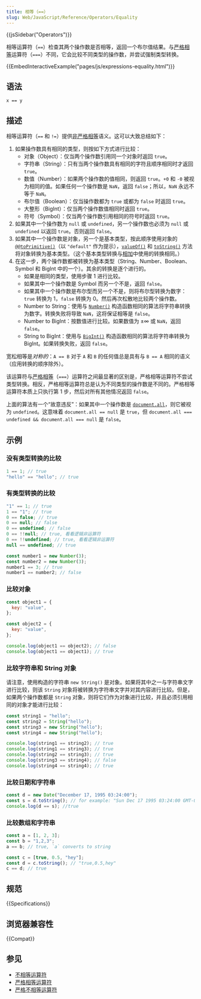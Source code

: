 ```yaml
---
title: 相等（==）
slug: Web/JavaScript/Reference/Operators/Equality
---
```


{{jsSidebar("Operators")}}

相等运算符（`==`）检查其两个操作数是否相等，返回一个布尔值结果。与[严格相等](/zh-CN/docs/Web/JavaScript/Reference/Operators/Strict_equality)运算符（`===`）不同，它会比较不同类型的操作数，并尝试强制类型转换。

{{EmbedInteractiveExample("pages/js/expressions-equality.html")}}

## 语法

```js-nolint
x == y
```

## 描述

相等运算符（`==` 和 `!=`）提供[非严格相等](/zh-CN/docs/Web/JavaScript/Equality_comparisons_and_sameness#非严格相等)语义。这可以大致总结如下：

1. 如果操作数具有相同的类型，则按如下方式进行比较：
   - 对象（Object）：仅当两个操作数引用同一个对象时返回 `true`。
   - 字符串（String）：只有当两个操作数具有相同的字符且顺序相同时才返回 `true`。
   - 数值（Number）：如果两个操作数的值相同，则返回 `true`。`+0` 和 `-0` 被视为相同的值。如果任何一个操作数是 `NaN`，返回 `false`；所以，`NaN` 永远不等于 `NaN`。
   - 布尔值（Boolean）：仅当操作数都为 `true` 或都为 `false` 时返回 `true`。
   - 大整形（BigInt）：仅当两个操作数值相同时返回 `true`。
   - 符号（Symbol）：仅当两个操作数引用相同的符号时返回 `true`。
2. 如果其中一个操作数为 `null` 或 `undefined`，另一个操作数也必须为 `null` 或 `undefined` 以返回 `true`。否则返回 `false`。
3. 如果其中一个操作数是对象，另一个是基本类型，按此顺序使用对象的 [`@@toPrimitive()`](/zh-CN/docs/Web/JavaScript/Reference/Global_Objects/Symbol/toPrimitive)（以 `"default"` 作为提示），[`valueOf()`](/zh-CN/docs/Web/JavaScript/Reference/Global_Objects/object/valueOf) 和 [`toString()`](/zh-CN/docs/Web/JavaScript/Reference/Global_Objects/object/toString) 方法将对象转换为基本类型。（这个基本类型转换与[相加](/zh-CN/docs/Web/JavaScript/Reference/Operators/Addition)中使用的转换相同。）
4. 在这一步，两个操作数都被转换为基本类型（String、Number、Boolean、Symbol 和 BigInt 中的一个）。其余的转换是逐个进行的。
   - 如果是相同的类型，使用步骤 1 进行比较。
   - 如果其中一个操作数是 Symbol 而另一个不是，返回 `false`。
   - 如果其中一个操作数是布尔型而另一个不是，则将布尔型转换为数字：`true` 转换为 1，`false` 转换为 0。然后再次松散地比较两个操作数。
   - Number to String：使用与 [`Number()`](/zh-CN/docs/Web/JavaScript/Reference/Global_Objects/Number/Number) 构造函数相同的算法将字符串转换为数字。转换失败将导致 `NaN`，这将保证相等是 `false`。
   - Number to BigInt：按数值进行比较。如果数值为 ±∞ 或 `NaN`，返回 `false`。
   - String to BigInt：使用与 [`BigInt()`](/zh-CN/docs/Web/JavaScript/Reference/Global_Objects/BigInt/BigInt) 构造函数相同的算法将字符串转换为 BigInt。如果转换失败，返回 `false`。

宽松相等是*对称的*：`A == B` 对于 `A` 和 `B` 的任何值总是具有与 `B == A` 相同的语义（应用转换的顺序除外）。

该运算符与[严格相等](/zh-CN/docs/Web/JavaScript/Reference/Operators/Strict_equality)（`===`）运算符之间最显著的区别是，严格相等运算符不尝试类型转换。相反，严格相等运算符总是认为不同类型的操作数是不同的。严格相等运算符本质上只执行第 1 步，然后对所有其他情况返回 `false`。

上面的算法有一个“故意违反”：如果其中一个操作数是 [`document.all`](/zh-CN/docs/Web/API/Document/all)，则它被视为 `undefined`。这意味着 `document.all == null` 是 `true`，但 `document.all === undefined && document.all === null` 是 `false`。

## 示例

### 没有类型转换的比较

```js
1 == 1; // true
"hello" == "hello"; // true
```

### 有类型转换的比较

```js
"1" == 1; // true
1 == "1"; // true
0 == false; // true
0 == null; // false
0 == undefined; // false
0 == !!null; // true, 看看逻辑非运算符
0 == !!undefined; // true, 看看逻辑非运算符
null == undefined; // true

const number1 = new Number(3);
const number2 = new Number(3);
number1 == 3; // true
number1 == number2; // false
```

### 比较对象

```js
const object1 = {
  key: "value",
};

const object2 = {
  key: "value",
};

console.log(object1 == object2); // false
console.log(object1 == object1); // true
```

### 比较字符串和 String 对象

请注意，使用构造的字符串 `new String()` 是对象。如果将其中之一与字符串文字进行比较，则该 `String` 对象将被转换为字符串文字并对其内容进行比较。但是，如果两个操作数都是 `String` 对象，则将它们作为对象进行比较，并且必须引用相同的对象才能进行比较：

```js
const string1 = "hello";
const string2 = String("hello");
const string3 = new String("hello");
const string4 = new String("hello");

console.log(string1 == string2); // true
console.log(string1 == string3); // true
console.log(string2 == string3); // true
console.log(string3 == string4); // false
console.log(string4 == string4); // true
```

### 比较日期和字符串

```js
const d = new Date("December 17, 1995 03:24:00");
const s = d.toString(); // for example: "Sun Dec 17 1995 03:24:00 GMT-0800 (Pacific Standard Time)"
console.log(d == s); //true
```

### 比较数组和字符串

```js
const a = [1, 2, 3];
const b = "1,2,3";
a == b; // true, `a` converts to string

const c = [true, 0.5, "hey"];
const d = c.toString(); // "true,0.5,hey"
c == d; // true
```

## 规范

{{Specifications}}

## 浏览器兼容性

{{Compat}}

## 参见

- [不相等运算符](/zh-CN/docs/Web/JavaScript/Reference/Operators/Inequality)
- [严格相等运算符](/zh-CN/docs/Web/JavaScript/Reference/Operators/Strict_equality)
- [严格不相等运算符](/zh-CN/docs/Web/JavaScript/Reference/Operators/Strict_inequality)
